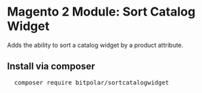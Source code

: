 # Magento 2 Module: Sort Catalog Widget
Adds the ability to sort a catalog widget by a product attribute.

## Install via composer
<pre>
  composer require bitpolar/sortcatalogwidget
</pre>
